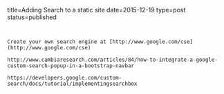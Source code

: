 title=Adding Search to a static site
date=2015-12-19
type=post
status=published
~~~~~~


Create your own search engine at [http://www.google.com/cse](http://www.google.com/cse)

http://www.cambiaresearch.com/articles/84/how-to-integrate-a-google-custom-search-popup-in-a-bootstrap-navbar

https://developers.google.com/custom-search/docs/tutorial/implementingsearchbox

